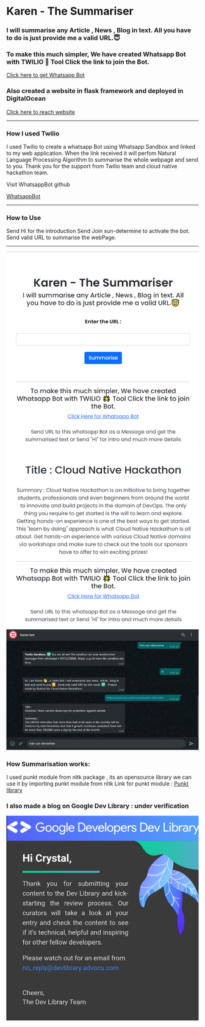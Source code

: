 <h1>Karen - The Summariser</h1>
<h3>I will summarise any Article , News , Blog in text. All you have to do is just provide me a valid URL.😇</h3>
<h3>To make this much simpler, We have created Whatsapp Bot with TWILIO 🌟 Tool Click the link to join the Bot.</h3>
<a href="https://wa.me/+14155238886?text=Join%20sun-determine">Click here to get Whatsapp Bot</a>
<h3>Also created a website in flask framework and deployed in DigitalOcean</h3>
<a href="https://karen-cloud-native-hackathon-ps64n.ondigitalocean.app/">Click here to reach website</a>
<hr>
<h3>How I used Twilio</h3>
I used Twilio to create a whatsapp Bot using Whatsapp Sandbox and linked to my web application. When the link received it will perfom Natural Language Processing Algorithm to summarise the whole webpage and send to you.
Thank you for the support from Twilio team and cloud native hackathon team.
<p>Visit WhatsappBot github</p>
<a href="https://github.com/crystal-kishore/WhatsappBot">WhatsappBot</a>
<hr>
<h3>How to Use</h3>
Send Hi for the introduction
Send Join sun-determine to activate the bot.
Send valid URL to summarise the webPage.
<hr>
<img src="1.png">
<img src="2.png">
<img src="3.png">
<h3>How Summarisation works:</h3>
I used punkt module from nltk package , its an opensource library we can use it by importing punkt module from nltk
Link for punkt module :
<a href="https://github.com/nltk/nltk/blob/develop/nltk/tokenize/punkt.py">Punkt library</a>
<h3>I also made a blog on Google Dev Library : under verification</h3>
<img src="googlelibrary.jpg">

